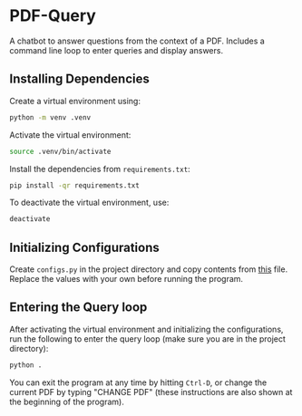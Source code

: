 # PDF-Query

A chatbot to answer questions from the context of a PDF.
Includes a command line loop to enter queries and display answers.

## Installing Dependencies

Create a virtual environment using:

```sh
python -m venv .venv
```

Activate the virtual environment:

```sh
source .venv/bin/activate
```

Install the dependencies from `requirements.txt`:

```sh
pip install -qr requirements.txt
```

To deactivate the virtual environment, use:

```sh
deactivate
```

## Initializing Configurations

Create `configs.py` in the project directory and copy contents from [this](configs_template.py) file.
Replace the values with your own before running the program.

## Entering the Query loop

After activating the virtual environment and initializing the configurations, run the following to enter the query loop (make sure you are in the project directory):

```sh
python .
```

You can exit the program at any time by hitting `Ctrl-D`, or change the current PDF by typing "CHANGE PDF" (these instructions are also shown at the beginning of the program).
